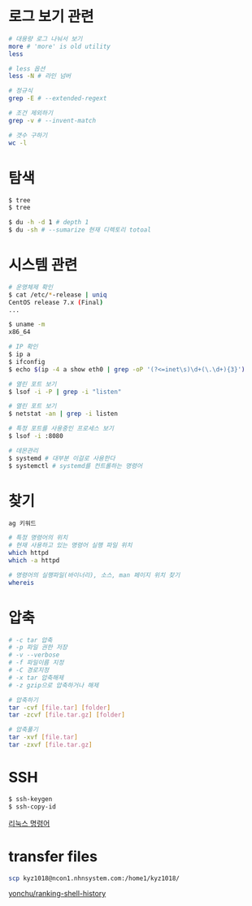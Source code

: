 # 로그 보기 관련

```bash
# 대용량 로그 나눠서 보기
more # 'more' is old utility
less

# less 옵션
less -N # 라인 넘버

# 정규식
grep -E # --extended-regext

# 조건 제외하기
grep -v # --invent-match

# 갯수 구하기
wc -l
```

# 탐색

```bash
$ tree
$ tree 

$ du -h -d 1 # depth 1
$ du -sh # --sumarize 현재 디렉토리 totoal

```

# 시스템 관련

```bash
# 운영체제 확인
$ cat /etc/*-release | uniq
CentOS release 7.x (Final)
...

$ uname -m
x86_64

# IP 확인
$ ip a
$ ifconfig
$ echo $(ip -4 a show eth0 | grep -oP '(?<=inet\s)\d+(\.\d+){3}')

# 열린 포트 보기
$ lsof -i -P | grep -i "listen"

# 열린 포트 보기
$ netstat -an | grep -i listen

# 특정 포트를 사용중인 프로세스 보기
$ lsof -i :8080

# 데몬관리
$ systemd # 대부분 이걸로 사용한다
$ systemctl # systemd를 컨트롤하는 명령어
```

# 찾기

```bash
ag 키워드

# 특정 명령어의 위치
# 현재 사용하고 있는 명령어 실행 파일 위치
which httpd
which -a httpd

# 명령어의 실행파일(바이너리), 소스, man 페이지 위치 찾기
whereis
```

# 압축

```bash
# -c tar 압축
# -p 파일 권한 저장
# -v --verbose
# -f 파일이름 지정
# -C 경로지정
# -x tar 압축해제
# -z gzip으로 압축하거나 해제

# 압축하기
tar -cvf [file.tar] [folder]
tar -zcvf [file.tar.gz] [folder]

# 압축풀기
tar -xvf [file.tar]
tar -zxvf [file.tar.gz]
```

# SSH

```bash
$ ssh-keygen
$ ssh-copy-id
```

[리눅스 명령어](https://www.notion.so/783c9c4f09fc457bb2f63ea4ed733172)

# transfer files

```bash
scp kyz1018@ncon1.nhnsystem.com:/home1/kyz1018/
```

[yonchu/ranking-shell-history](https://github.com/yonchu/ranking-shell-history)

